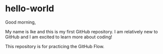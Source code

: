 # hello-world
Good morning, 

My name is Ike and this is my first GitHub repository. 
I am relatively new to GitHub and I am excited to 
learn more about coding!

This repository is for practicing the GitHub Flow.
